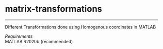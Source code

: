 # matrix-transformations
---
Different Transformations done using Homogenous coordinates in MATLAB

*Requirements* <br>
MATLAB R2020b (recommended)
